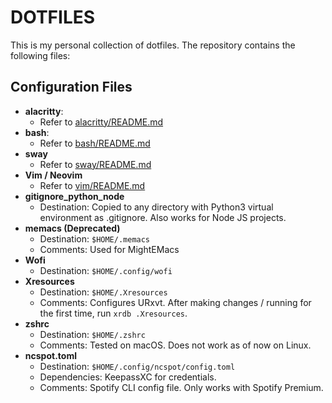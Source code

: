 # DOTFILES
This is my personal collection of dotfiles. The repository contains the
following files:

## Configuration Files

- **alacritty**:
    - Refer to [alacritty/README.md](alacritty/README.md)
- **bash**:
    - Refer to [bash/README.md](bash/README.md)
- **sway**
    - Refer to [sway/README.md](sway/README.md)
- **Vim / Neovim**
    - Refer to [vim/README.md](vim/README.md)
- **gitignore_python_node**
    - Destination: Copied to any directory with Python3 virtual environment as
    .gitignore. Also works for Node JS projects.
- **memacs (Deprecated)**
    - Destination: `$HOME/.memacs`
    - Comments: Used for MightEMacs
- **Wofi**
    - Destination: `$HOME/.config/wofi`
- **Xresources**
    - Destination: `$HOME/.Xresources`
    - Comments: Configures URxvt. After making changes / running for the first
      time, run `xrdb .Xresources`.
- **zshrc**
    - Destination: `$HOME/.zshrc`
    - Comments: Tested on macOS. Does not work as of now on Linux.
- **ncspot.toml**
    - Destination: `$HOME/.config/ncspot/config.toml`
    - Dependencies: KeepassXC for credentials.
    - Comments: Spotify CLI config file.
      Only works with Spotify Premium.

